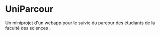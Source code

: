 # UniParcour
Un miniprojet d'un webapp pour le suivie du parcour des étudiants de la faculté des sciences .

